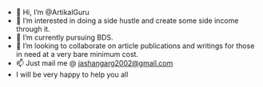 - 👋 Hi, I’m @ArtikalGuru
- 👀 I’m interested in doing a side hustle and create some side income through it.
- 🌱 I’m currently pursuing BDS.
- 💞️ I’m looking to collaborate on article publications and writings for those in need at a very bare minimum cost.
- 📫 Just mail me @ jashangarg2002@gmail.com
- I will be very happy to help you all

<!---
ArtikalGuru/ArtikalGuru is a ✨ special ✨ repository because its `README.md` (this file) appears on your GitHub profile.
You can click the Preview link to take a look at your changes.
--->

